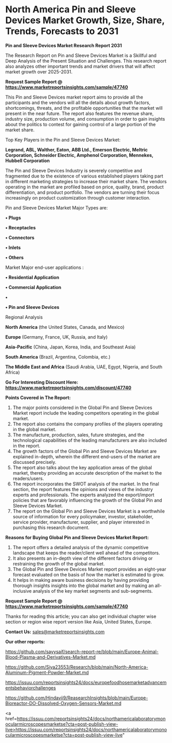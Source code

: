 # North America Pin and Sleeve Devices Market Growth, Size, Share, Trends, Forecasts to 2031

<strong>Pin and Sleeve Devices Market Research Report 2031</strong>

The Research Report on Pin and Sleeve Devices Market is a Skillful and Deep Analysis of the Present Situation and Challenges. This research report also analyzes other important trends and market drivers that will affect market growth over 2025-2031.

<strong>Request Sample Report @ <a href=https://www.marketreportsinsights.com/sample/47740>https://www.marketreportsinsights.com/sample/47740</a></strong>

This Pin and Sleeve Devices market report aims to provide all the participants and the vendors will all the details about growth factors, shortcomings, threats, and the profitable opportunities that the market will present in the near future. The report also features the revenue share, industry size, production volume, and consumption in order to gain insights about the politics to contest for gaining control of a large portion of the market share.

Top Key Players in the Pin and Sleeve Devices Market:

<strong>Legrand, ABL, Walther, Eaton, ABB Ltd., Emerson Electric, Meltric Corporation, Schneider Electric, Amphenol Corporation, Mennekes, Hubbell Corporation</strong>

The Pin and Sleeve Devices Industry is severely competitive and fragmented due to the existence of various established players taking part in different marketing strategies to increase their market share. The vendors operating in the market are profiled based on price, quality, brand, product differentiation, and product portfolio. The vendors are turning their focus increasingly on product customization through customer interaction.

Pin and Sleeve Devices Market Major Types are:

<strong>•  Plugs

•  Receptacles

•  Connectors

•  Inlets

•  Others</strong>

Market Major end-user applications :

<strong>•  Residential Application

•  Commercial Application

•  

•  Pin and Sleeve Devices</strong>

Regional Analysis

</u><strong><b>North America</b></strong> (the United States, Canada, and Mexico)

<strong><b>Europe </b></strong>(Germany, France, UK, Russia, and Italy)

<strong><b>Asia-Pacific</b></strong> (China, Japan, Korea, India, and Southeast Asia)

<strong><b>South America</b></strong> (Brazil, Argentina, Colombia, etc.)

<strong><b>The Middle East and Africa</b></strong> (Saudi Arabia, UAE, Egypt, Nigeria, and South Africa)

<strong>Go For Interesting Discount Here: <a href=https://www.marketreportsinsights.com/discount/47740>https://www.marketreportsinsights.com/discount/47740</a></strong>

<strong>Points Covered in The Report:</strong>
<ol>
  <li>The major points considered in the Global Pin and Sleeve Devices Market report include the leading competitors operating in the global market.</li>
  <li>The report also contains the company profiles of the players operating in the global market.</li>
  <li>The manufacture, production, sales, future strategies, and the technological capabilities of the leading manufacturers are also included in the report.</li>
  <li>The growth factors of the Global Pin and Sleeve Devices Market are explained in-depth, wherein the different end-users of the market are discussed precisely.</li>
  <li>The report also talks about the key application areas of the global market, thereby providing an accurate description of the market to the readers/users.</li>
  <li>The report incorporates the SWOT analysis of the market. In the final section, the report features the opinions and views of the industry experts and professionals. The experts analyzed the export/import policies that are favorably influencing the growth of the Global Pin and Sleeve Devices Market.</li>
  <li>The report on the Global Pin and Sleeve Devices Market is a worthwhile source of information for every policymaker, investor, stakeholder, service provider, manufacturer, supplier, and player interested in purchasing this research document.</li>
</ol>
<strong>Reasons for Buying Global Pin and Sleeve Devices Market Report:</strong>

<ol>
  <li>The report offers a detailed analysis of the dynamic competitive landscape that keeps the reader/client well ahead of the competitors.</li>
  <li>It also presents an in-depth view of the different factors driving or restraining the growth of the global market.</li>
  <li>The Global Pin and Sleeve Devices Market report provides an eight-year forecast evaluated on the basis of how the market is estimated to grow.</li>
  <li>It helps in making aware business decisions by having providing thorough insights insights into the global market and by making an all-inclusive analysis of the key market segments and sub-segments.</li>
</ol>
<strong>Request Sample Report @ <a href=https://www.marketreportsinsights.com/sample/47740>https://www.marketreportsinsights.com/sample/47740</a></strong>


Thanks for reading this article; you can also get individual chapter wise section or region wise report version like Asia, United States, Europe.

<strong>Contact Us:</strong>
sales@marketreportsinsights.com

<strong>Our other reports:</strong>

<a href=https://github.com/sayysaif/search-report-re/blob/main/Europe-Animal-Blood-Plasma-and-Derivatives-Market.md>https://github.com/sayysaif/search-report-re/blob/main/Europe-Animal-Blood-Plasma-and-Derivatives-Market.md</a>

<a href=https://github.com/Siya23553/Research/blob/main/North-America-Aluminum-Pigment-Powder-Market.md>https://github.com/Siya23553/Research/blob/main/North-America-Aluminum-Pigment-Powder-Market.md</a>

<a href=https://issuu.com/reportsinsights24/docs/europefoodhosemarketadvancementsbehaviorchallenges>https://issuu.com/reportsinsights24/docs/europefoodhosemarketadvancementsbehaviorchallenges</a>

<a href=https://github.com/Hindavii9/ReasearchInsights/blob/main/Europe-Bioreactor-DO-Dissolved-Oxygen-Sensors-Market.md>https://github.com/Hindavii9/ReasearchInsights/blob/main/Europe-Bioreactor-DO-Dissolved-Oxygen-Sensors-Market.md</a>

<a href=https://issuu.com/reportsinsights24/docs/northamericalaboratorymonocularmicroscopesmarketse?cta=post-publish-view-live>https://issuu.com/reportsinsights24/docs/northamericalaboratorymonocularmicroscopesmarketse?cta=post-publish-view-live</a>"
